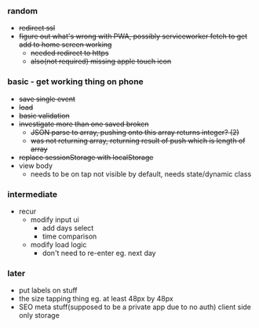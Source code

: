 ### random
* ~~redirect ssl~~
* ~~figure out what's wrong with PWA, possibly serviceworker fetch to get add to home screen working~~
  * ~~needed redirect to https~~
  * ~~also(not required) missing apple touch icon~~

### basic - get working thing on phone
* ~~save single event~~
* ~~load~~
* ~~basic validation~~
* ~~investigate more than one saved broken~~
  * ~~JSON parse to array, pushing onto this array returns integer? (2)~~
  * ~~was not returning array, returning result of push which is length of array~~
* ~~replace sessionStorage with localStorage~~
* view body
  * needs to be on tap not visible by default, needs state/dynamic class

### intermediate
* recur
  * modify input ui
    * add days select
    * time comparison
  * modify load logic
    * don't need to re-enter eg. next day

### later
* put labels on stuff
* the size tapping thing eg. at least 48px by 48px
* SEO meta stuff(supposed to be a private app due to no auth) client side only storage